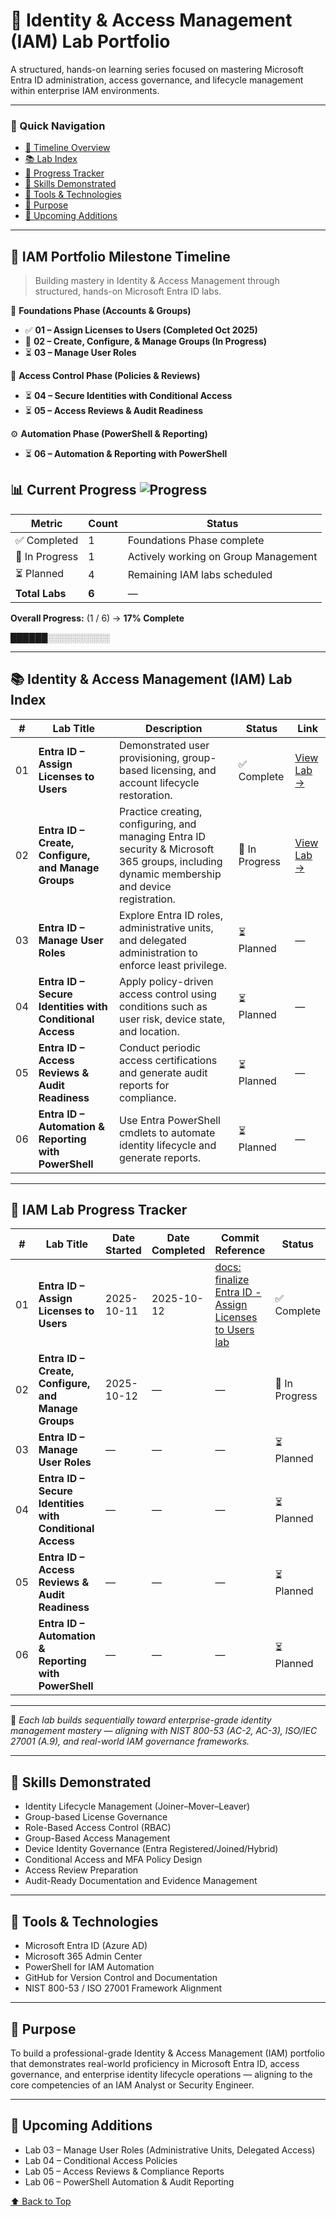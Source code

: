 # 🧩 Identity & Access Management (IAM) Lab Portfolio
A structured, hands-on learning series focused on mastering Microsoft Entra ID administration, access governance, and lifecycle management within enterprise IAM environments.

---

### 🧭 Quick Navigation
- [🏁 Timeline Overview](#-iam-portfolio-milestone-timeline)
- [📚 Lab Index](#-identity--access-management-iam-lab-index)
- [🧾 Progress Tracker](#-iam-lab-progress-tracker)
- [🧠 Skills Demonstrated](#-skills-demonstrated)
- [🧰 Tools & Technologies](#-tools--technologies)
- [🎯 Purpose](#-purpose)
- [🚀 Upcoming Additions](#-upcoming-additions)

---

## 🧭 IAM Portfolio Milestone Timeline
> Building mastery in Identity & Access Management through structured, hands-on Microsoft Entra ID labs.

🧱 **Foundations Phase (Accounts & Groups)**
- ✅ **01 – Assign Licenses to Users (Completed Oct 2025)**
- 🧩 **02 – Create, Configure, & Manage Groups (In Progress)**
- ⏳ **03 – Manage User Roles**

🧰 **Access Control Phase (Policies & Reviews)**  
- ⏳ **04 – Secure Identities with Conditional Access**  
- ⏳ **05 – Access Reviews & Audit Readiness**

⚙️ **Automation Phase (PowerShell & Reporting)**
- ⏳ **06 – Automation & Reporting with PowerShell**

## 📊 Current Progress ![Progress](https://img.shields.io/badge/Progress-17%25-blue?style=for-the-badge)

| Metric | Count | Status |
|--------|--------|--------|
| ✅ Completed | 1 | Foundations Phase complete |
| 🧩 In Progress | 1 | Actively working on Group Management |
| ⏳ Planned | 4 | Remaining IAM labs scheduled |
| **Total Labs** | **6** | — |

**Overall Progress:** (1 / 6) → **17% Complete**

██████░░░░░░░░░░

---

## 📚 Identity & Access Management (IAM) Lab Index

| # | Lab Title | Description | Status | Link |
|---|------------|-------------|---------|------|
| 01 | **Entra ID – Assign Licenses to Users** | Demonstrated user provisioning, group-based licensing, and account lifecycle restoration. | ✅ Complete | [View Lab →](./01_EntraID_Assign_Licenses_to_Users/README.md) |
| 02 | **Entra ID – Create, Configure, and Manage Groups** | Practice creating, configuring, and managing Entra ID security & Microsoft 365 groups, including dynamic membership and device registration. | 🧩 In Progress | [View Lab →](./02_EntraID_Create_Configure_Manage_Groups/README.md) |
| 03 | **Entra ID – Manage User Roles** | Explore Entra ID roles, administrative units, and delegated administration to enforce least privilege. | ⏳ Planned | — |
| 04 | **Entra ID – Secure Identities with Conditional Access** | Apply policy-driven access control using conditions such as user risk, device state, and location. | ⏳ Planned | — |
| 05 | **Entra ID – Access Reviews & Audit Readiness** | Conduct periodic access certifications and generate audit reports for compliance. | ⏳ Planned | — |
| 06 | **Entra ID – Automation & Reporting with PowerShell** | Use Entra PowerShell cmdlets to automate identity lifecycle and generate reports. | ⏳ Planned | — |

---

## 🧾 IAM Lab Progress Tracker

| # | Lab Title | Date Started | Date Completed | Commit Reference | Status |
|---|------------|--------------|----------------|------------------|---------|
| 01 | **Entra ID – Assign Licenses to Users** | 2025-10-11 | 2025-10-12 | [docs: finalize Entra ID - Assign Licenses to Users lab](https://github.com/StudentXSec/StudentXSec/commit/your-commit-id-here) | ✅ Complete |
| 02 | **Entra ID – Create, Configure, and Manage Groups** | 2025-10-12 | — | — | 🧩 In Progress |
| 03 | **Entra ID – Manage User Roles** | — | — | — | ⏳ Planned |
| 04 | **Entra ID – Secure Identities with Conditional Access** | — | — | — | ⏳ Planned |
| 05 | **Entra ID – Access Reviews & Audit Readiness** | — | — | — | ⏳ Planned |
| 06 | **Entra ID – Automation & Reporting with PowerShell** | — | — | — | ⏳ Planned |

---

📘 *Each lab builds sequentially toward enterprise-grade identity management mastery — aligning with NIST 800-53 (AC-2, AC-3), ISO/IEC 27001 (A.9), and real-world IAM governance frameworks.*

---

## 🧠 Skills Demonstrated
- Identity Lifecycle Management (Joiner–Mover–Leaver)  
- Group-based License Governance  
- Role-Based Access Control (RBAC)
- Group-Based Access Management
- Device Identity Governance (Entra Registered/Joined/Hybrid)  
- Conditional Access and MFA Policy Design  
- Access Review Preparation  
- Audit-Ready Documentation and Evidence Management

---

## 🧰 Tools & Technologies
- Microsoft Entra ID (Azure AD)  
- Microsoft 365 Admin Center  
- PowerShell for IAM Automation  
- GitHub for Version Control and Documentation  
- NIST 800-53 / ISO 27001 Framework Alignment  

---

## 🎯 Purpose
To build a professional-grade Identity & Access Management (IAM) portfolio that demonstrates real-world proficiency in Microsoft Entra ID, access governance, and enterprise identity lifecycle operations — aligning to the core competencies of an IAM Analyst or Security Engineer.

---

## 🚀 Upcoming Additions
- Lab 03 – Manage User Roles (Administrative Units, Delegated Access)
- Lab 04 – Conditional Access Policies
- Lab 05 – Access Reviews & Compliance Reports
- Lab 06 – PowerShell Automation & Audit Reporting

[⬆️ Back to Top](#-identity--access-management-iam-lab-portfolio)
